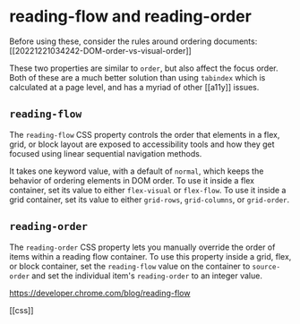 # reading-flow and reading-order

Before using these, consider the rules around ordering documents: [[20221221034242-DOM-order-vs-visual-order]]

These two properties are similar to `order`, but also affect the focus order. Both of these are a much better solution than using `tabindex` which is calculated at a page level, and has a myriad of other [[a11y]] issues.

## `reading-flow`

The `reading-flow` CSS property controls the order that elements in a flex, grid, or block layout are exposed to accessibility tools and how they get focused using linear sequential navigation methods.

It takes one keyword value, with a default of `normal`, which keeps the behavior of ordering elements in DOM order. To use it inside a flex container, set its value to either `flex-visual` or `flex-flow`. To use it inside a grid container, set its value to either `grid-rows`, `grid-columns`, or `grid-order`.

## `reading-order`

The `reading-order` CSS property lets you manually override the order of items within a reading flow container. To use this property inside a grid, flex, or block container, set the `reading-flow` value on the container to `source-order` and set the individual item's `reading-order` to an integer value.

https://developer.chrome.com/blog/reading-flow

[[css]]